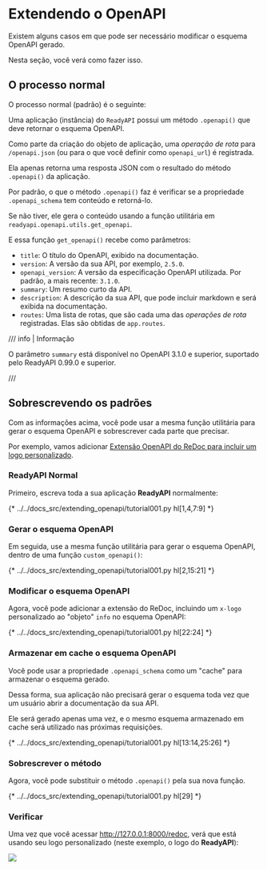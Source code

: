 # Extendendo o OpenAPI

Existem alguns casos em que pode ser necessário modificar o esquema OpenAPI gerado.

Nesta seção, você verá como fazer isso.

## O processo normal

O processo normal (padrão) é o seguinte:

Uma aplicação (instância) do `ReadyAPI` possui um método `.openapi()` que deve retornar o esquema OpenAPI.

Como parte da criação do objeto de aplicação, uma *operação de rota* para `/openapi.json` (ou para o que você definir como `openapi_url`) é registrada.

Ela apenas retorna uma resposta JSON com o resultado do método `.openapi()` da aplicação.

Por padrão, o que o método `.openapi()` faz é verificar se a propriedade `.openapi_schema` tem conteúdo e retorná-lo.

Se não tiver, ele gera o conteúdo usando a função utilitária em `readyapi.openapi.utils.get_openapi`.

E essa função `get_openapi()` recebe como parâmetros:

* `title`: O título do OpenAPI, exibido na documentação.
* `version`: A versão da sua API, por exemplo, `2.5.0`.
* `openapi_version`: A versão da especificação OpenAPI utilizada. Por padrão, a mais recente: `3.1.0`.
* `summary`: Um resumo curto da API.
* `description`: A descrição da sua API, que pode incluir markdown e será exibida na documentação.
* `routes`: Uma lista de rotas, que são cada uma das *operações de rota* registradas. Elas são obtidas de `app.routes`.

/// info | Informação

O parâmetro `summary` está disponível no OpenAPI 3.1.0 e superior, suportado pelo ReadyAPI 0.99.0 e superior.

///

## Sobrescrevendo os padrões

Com as informações acima, você pode usar a mesma função utilitária para gerar o esquema OpenAPI e sobrescrever cada parte que precisar.

Por exemplo, vamos adicionar <a href="https://github.com/Rebilly/ReDoc/blob/master/docs/redoc-vendor-extensions.md#x-logo" class="external-link" target="_blank">Extensão OpenAPI do ReDoc para incluir um logo personalizado</a>.

### **ReadyAPI** Normal

Primeiro, escreva toda a sua aplicação **ReadyAPI** normalmente:

{* ../../docs_src/extending_openapi/tutorial001.py hl[1,4,7:9] *}

### Gerar o esquema OpenAPI

Em seguida, use a mesma função utilitária para gerar o esquema OpenAPI, dentro de uma função `custom_openapi()`:

{* ../../docs_src/extending_openapi/tutorial001.py hl[2,15:21] *}

### Modificar o esquema OpenAPI

Agora, você pode adicionar a extensão do ReDoc, incluindo um `x-logo` personalizado ao "objeto" `info` no esquema OpenAPI:

{* ../../docs_src/extending_openapi/tutorial001.py hl[22:24] *}

### Armazenar em cache o esquema OpenAPI

Você pode usar a propriedade `.openapi_schema` como um "cache" para armazenar o esquema gerado.

Dessa forma, sua aplicação não precisará gerar o esquema toda vez que um usuário abrir a documentação da sua API.

Ele será gerado apenas uma vez, e o mesmo esquema armazenado em cache será utilizado nas próximas requisições.

{* ../../docs_src/extending_openapi/tutorial001.py hl[13:14,25:26] *}

### Sobrescrever o método

Agora, você pode substituir o método `.openapi()` pela sua nova função.

{* ../../docs_src/extending_openapi/tutorial001.py hl[29] *}

### Verificar

Uma vez que você acessar <a href="http://127.0.0.1:8000/redoc" class="external-link" target="_blank">http://127.0.0.1:8000/redoc</a>, verá que está usando seu logo personalizado (neste exemplo, o logo do **ReadyAPI**):

<img src="/docs/en/docs/img/tutorial/extending-openapi/image01.png">
